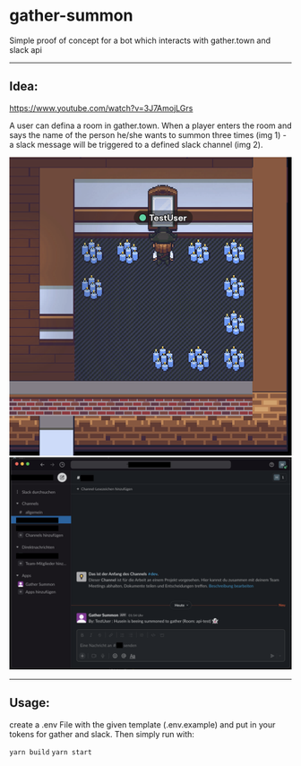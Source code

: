 # gather-summon

Simple proof of concept for a bot which interacts with gather.town and slack api

---

## Idea: 

https://www.youtube.com/watch?v=3J7AmojLGrs

A user can defina a room in gather.town. When a player enters the room and says the name of the person he/she wants to summon three times (img 1) - a slack message will be triggered to a defined slack channel (img 2).

![img 1 - Gather summoning booth](/img/gather-summon-booth.png)
![img 2 - Slack Message](/img/slack-message.png)

---

## Usage:

create a .env File with the given template (.env.example) and put in your tokens for gather and slack. Then simply run with:

 ```yarn build```
 ```yarn start```
